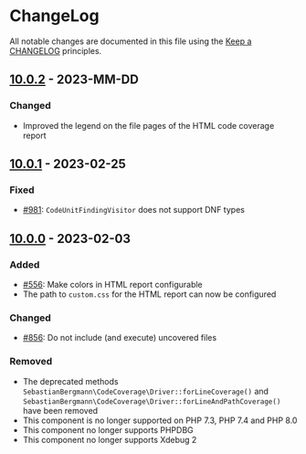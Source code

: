 # ChangeLog

All notable changes are documented in this file using the [Keep a CHANGELOG](http://keepachangelog.com/) principles.

## [10.0.2] - 2023-MM-DD

### Changed

* Improved the legend on the file pages of the HTML code coverage report

## [10.0.1] - 2023-02-25

### Fixed

* [#981](https://github.com/sebastianbergmann/php-code-coverage/issues/981): `CodeUnitFindingVisitor` does not support DNF types

## [10.0.0] - 2023-02-03

### Added

* [#556](https://github.com/sebastianbergmann/php-code-coverage/issues/556): Make colors in HTML report configurable
* The path to `custom.css` for the HTML report can now be configured

### Changed

* [#856](https://github.com/sebastianbergmann/php-code-coverage/issues/856): Do not include (and execute) uncovered files

### Removed

* The deprecated methods `SebastianBergmann\CodeCoverage\Driver::forLineCoverage()` and `SebastianBergmann\CodeCoverage\Driver::forLineAndPathCoverage()` have been removed
* This component is no longer supported on PHP 7.3, PHP 7.4 and PHP 8.0
* This component no longer supports PHPDBG
* This component no longer supports Xdebug 2

[10.0.2]: https://github.com/sebastianbergmann/php-code-coverage/compare/10.0.1...10.0
[10.0.1]: https://github.com/sebastianbergmann/php-code-coverage/compare/10.0.0...10.0.1
[10.0.0]: https://github.com/sebastianbergmann/php-code-coverage/compare/9.2...10.0.0
